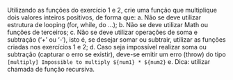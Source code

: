 Utilizando as funções do exercício 1 e 2, crie uma função que multiplique dois valores inteiros
positivos, de forma que:
a. Não se deve utilizar estrutura de looping (for, while, do ...);
b. Não se deve utilizar Math ou funções de terceiros;
c. Não se deve utilizar operações de soma e subtração (‘+’ ou ‘-‘), isto é, se desejar
somar ou subtrair, utilizar as funções criadas nos exercícios 1 e 2;
d. Caso seja impossível realizar soma ou subtração (capturar o erro se existir), deve-se
emitir um erro (throw) do tipo `[multiply] Impossible to multiply ${num1} * ${num2}`
e. Dica: utilizar chamada de função recursiva.